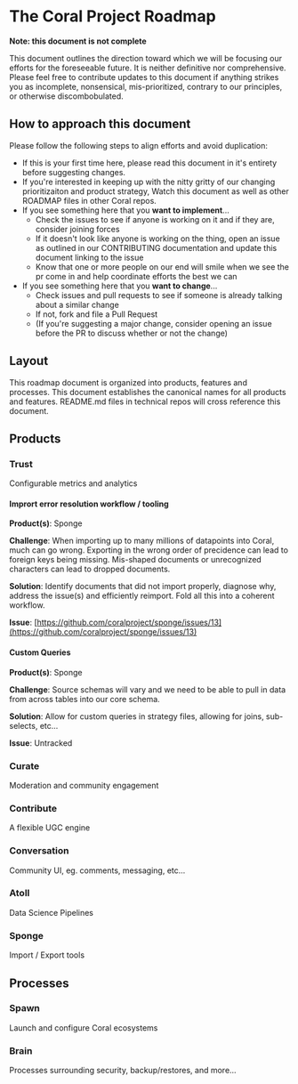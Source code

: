 # The Coral Project Roadmap

__Note: this document is not complete__

This document outlines the direction toward which we will be focusing our efforts for the foreseeable future. It is neither definitive nor comprehensive. Please feel free to contribute updates to this document if anything strikes you as incomplete, nonsensical, mis-prioritized, contrary to our principles, or otherwise discombobulated.

## How to approach this document

Please follow the following steps to align efforts and avoid duplication:

* If this is your first time here, please read this document in it's entirety before suggesting changes. 
* If you're interested in keeping up with the nitty gritty of our changing prioritizaiton and product strategy, Watch this document as well as other ROADMAP files in other Coral repos.
* If you see something here that you __want to implement__...
	* Check the issues to see if anyone is working on it and if they are, consider joining forces
	* If it doesn't look like anyone is working on the thing, open an issue as outlined in our CONTRIBUTING documentation and update this document linking to the issue
	* Know that one or more people on our end will smile when we see the pr come in and help coordinate efforts the best we can
* If you see something here that you __want to change__...
	* Check issues and pull requests to see if someone is already talking about a similar change
	* If not, fork and file a Pull Request
	* (If you're suggesting a major change, consider opening an issue before the PR to discuss whether or not the change)
	
## Layout

This roadmap document is organized into products, features and processes. This document establishes the canonical names for all products and features. README.md files in technical repos will cross reference this document.

## Products

### Trust 
Configurable metrics and analytics

#### Imprort error resolution workflow / tooling

__Product(s)__: Sponge

__Challenge__: When importing up to many millions of datapoints into Coral, much can go wrong. Exporting in the wrong order of precidence can lead to foreign keys being missing. Mis-shaped documents or unrecognized characters can lead to dropped documents. 

__Solution__: Identify documents that did not import properly, diagnose why, address the issue(s) and efficiently reimport. Fold all this into a coherent workflow.

__Issue__: [https://github.com/coralproject/sponge/issues/13](https://github.com/coralproject/sponge/issues/13)

#### Custom Queries

__Product(s)__: Sponge

__Challenge__: Source schemas will vary and we need to be able to pull in data from across tables into our core schema.

__Solution__: Allow for custom queries in strategy files, allowing for joins, sub-selects, etc...

__Issue__: Untracked





### Curate 
Moderation and community engagement


### Contribute
A flexible UGC engine


### Conversation
Community UI, eg. comments, messaging, etc...


### Atoll 
Data Science Pipelines


### Sponge
Import / Export tools

## Processes

### Spawn
Launch and configure Coral ecosystems

### Brain
Processes surrounding security, backup/restores, and more...
